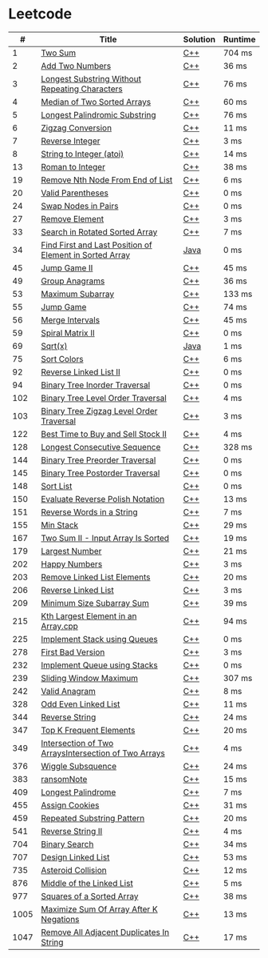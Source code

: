 # Leetcode

| # | Title | Solution | Runtime |
|---| ----- | -------- | ------- |
|1|[ Two Sum](https://leetcode.com/problems/two-sum/)|[C++](./leetcode/1.%20Two%20Sum.cpp)|704 ms|
|2|[ Add Two Numbers](https://leetcode.com/problems/add-two-numbers/)|[C++](./leetcode/2.%20Add%20Two%20Numbers.cpp)|36 ms|
|3|[ Longest Substring Without Repeating Characters](https://leetcode.com/problems/longest-substring-without-repeating-characters/)|[C++](./leetcode/3.%20Longest%20Substring%20Without%20Repeating%20Characters.cpp)|76 ms|
|4|[Median of Two Sorted Arrays](https://leetcode.com/problems/median-of-two-sorted-arrays/)|[C++](./leetcode/4.%20Median%20of%20Two%20Sorted%20Arrays.cpp)|60 ms|
|5|[ Longest Palindromic Substring](https://leetcode.com/problems/longest-palindromic-substring)|[C++](./leetcode/5.%20Longest%20Palindromic%20Substring.cpp)|76 ms|
|6|[  Zigzag Conversion](https://leetcode.com/problems/zigzag-conversion/)|[C++](./leetcode/6.%20Zigzag%20Conversion.cpp)|11 ms|
|7|[ Reverse Integer](https://leetcode.com/problems/reverse-integer/)|[C++](./leetcode/7.%20Reverse%20Integer.cpp)|3 ms|
|8|[ String to Integer (atoi)](https://leetcode.com/problems/string-to-integer-atoi/)|[C++](./leetcode/8.%20String%20to%20Integer%20(atoi).cpp)|14 ms|
|13|[ Roman to Integer](https://leetcode.com/problems/roman-to-integer/)|[C++](./leetcode/13.%20Roman%20to%20Integer.cpp)|38 ms|
|19|[ Remove Nth Node From End of List](https://leetcode.com/problems/remove-nth-node-from-end-of-list/)|[C++](./leetcode/19.%20Remove%20Nth%20Node%20From%20End%20of%20List.cpp)|6 ms|
|20|[Valid Parentheses](https://leetcode.com/problems/valid-parentheses/)|[C++](./leetcode/20.%20Valid%20Parentheses.cpp)|0 ms|
|24|[ Swap Nodes in Pairs](https://leetcode.com/problems/swap-nodes-in-pairs/)|[C++](./leetcode/24.%20Swap%20Nodes%20in%20Pairs.cpp)|0 ms|
|27|[ Remove Element](https://leetcode.com/problems/remove-element/)|[C++](./leetcode/27.%20Remove%20Element.cpp)|3 ms|
|33|[Search in Rotated Sorted Array](https://leetcode.com/problems/Search-in-Rotated-Sorted-Array/)|[C++](./leetcode/33.%20Search%20in%20Rotated%20Sorted%20Array.cpp)|7 ms|
|34|[Find First and Last Position of Element in Sorted Array](https://leetcode.com/problems/Find-First-and-Last-Position-of-Element-in-Sorted-Array/)|[Java](.leetcode/34.%20Find%20First%20and%20Last%20Position%20of%20Element%20in%20Sorted%20Array.java)|0 ms|
|45|[Jump Game II](https://leetcode.com/problems/Jump-Game-II/)|[C++](./leetcode/45.%20Jump%20Game%20II.cpp)|45 ms|
|49|[Group Anagrams](https://leetcode.com/problems/Group-Anagrams/)|[C++](./leetcode/49.%20Group%20Anagrams.cpp)|36 ms|
|53|[Maximum Subarray](https://leetcode.com/problems/maximum-subarray/)|[C++](./leetcode/53.%20Maximum%20Subarray.cpp)|133 ms|
|55|[Jump Game](https://leetcode.com/problems/Jump-Game/)|[C++](./leetcode/55.%20Jump%20Game.cpp)|74 ms|\
|56|[Merge Intervals](https://leetcode.com/problems/Merge-Intervals/)|[C++](./leetcode/56.%20Merge%20Intervals.cpp)|45 ms|
|59|[Spiral Matrix II](https://leetcode.com/problems/spiral-matrix-ii/)|[C++](./leetcode/59.%20Spiral%20Matrix%20II.cpp)|0 ms|
|69|[Sqrt(x)](https://leetcode.com/problems/Sqrt(x)/)|[Java](./leetcode/69.%20Sqrt(x).java)|1 ms|
|75|[Sort Colors ](https://leetcode.com/problems/Sort-Colors/)|[C++](./leetcode/75.%20Sort%20Colors.cpp)|6 ms|
|92|[Reverse Linked List II](https://leetcode.com/problems/Reverse-Linked-List-II/)|[C++](./leetcode/92.%20Reverse%20Linked%20List%20II.cpp) |0 ms|
|94|[Binary Tree Inorder Traversal](https://leetcode.com/problems/Binary-Tree-Inorder-Traversal/)|[C++](./leetcode/94.%20Binary%20Tree%20Inorder%20Traversal.cpp)|0 ms|
|102|[Binary Tree Level Order Traversal](https://leetcode.com/problems/Binary-Tree-Level-Order-Traversal/)|[C++](./leetcode/102.%20Binary%20Tree%20Level%20Order%20Traversal.cpp)|4 ms|
|103|[Binary Tree Zigzag Level Order Traversal](https://leetcode.com/problems/Binary-Tree-Zigzag-Level-Order-Traversal/)|[C++](./leetcode/103.%20Binary%20Tree%20Zigzag%20Level%20Order%20Traversal.cpp)|3 ms|
|122|[Best Time to Buy and Sell Stock II](https://leetcode.com/problems/Best-Time-to-Buy-and-Sell-Stock-II/)|[C++](./leetcode/55.%20Jump%20Game.cpp)|4 ms|
|128|[Longest Consecutive Sequence](https://leetcode.com/problems/Longest-Consecutive-Sequence/)|[C++](./leetcode/128.%20Longest%20Consecutive%20Sequence.cpp)|328 ms|
|144|[Binary Tree Preorder Traversal](https://leetcode.com/problems/Binary-Tree-Preorder-Traversal/)|[C++](./leetcode/144.%20Binary%20Tree%20Preorder%20Traversal.cpp)|0 ms|
|145|[Binary Tree Postorder Traversal](https://leetcode.com/problems/Binary-Tree-Postorder-Traversal/)|[C++](./leetcode/145.%20Binary%20Tree%20Postorder%20Traversal.cpp)|0 ms|
|148|[Sort List](https://leetcode.com/problems/sort-list/)|[C++](./leetcode/148.%20Sort%20List.cpp)|0 ms|
|150|[Evaluate Reverse Polish Notation](https://leetcode.com/problems/Evaluate-Reverse-Polish-Notation/)|[C++](./leetcode/150.%20Evaluate%20Reverse%20Polish%20Notation.cpp)|13 ms|
|151|[Reverse Words in a String](https://leetcode.com/problems/reverse-words-in-a-string)|[C++](./leetcode/151.%20Reverse%20Words%20in%20a%20String.cpp)|7 ms|
|155|[Min Stack](https://leetcode.com/problems/Min-Stack/)|[C++](./leetcode/155.%20Min%20Stack.cpp)|29 ms|
|167|[Two Sum II - Input Array Is Sorted](https://leetcode.com/problems/two-sum-ii-input-array-is-sorted/)|[C++](./leetcode/167.%20Two%20Sum%20II%20-%20Input%20Array%20Is%20Sorted.cpp)|19 ms|
|179|[Largest Number](https://leetcode.com/problems/Largest-Number)|[C++](./leetcode/179.%20Largest%20Number.cpp)|21 ms|
|202|[Happy Numbers](https://leetcode.com/problems/happy-number/)|[C++](leetcode/202.%20Happy%20Number.cpp)|3 ms|
|203|[ Remove Linked List Elements](https://leetcode.com/problems/remove-linked-list-elements/)|[C++](./leetcode/203.%20Remove%20Linked%20List%20Elements_vir_head.cpp)|20 ms|
|206|[  Reverse Linked List](https://leetcode.com/problems/reverse-linked-list/)|[C++](./leetcode/206.%20Reverse%20Linked%20List.cpp)|3 ms|
|209|[ Minimum Size Subarray Sum](https://leetcode.com/problems/minimum-size-subarray-sum/)|[C++](./leetcode/209.%20Minimum%20Size%20Subarray%20Sum.cpp)|39 ms|
|215|[ Kth Largest Element in an Array.cpp](https://leetcode.com/problems/Kth-Largest-Element-in-an-array/)|[C++](.leetcode/215.%20Kth%20Largest%20Element%20in%20an%20Array.cpp)|94 ms|
|225|[Implement Stack using Queues](https://leetcode.com/problems/implement-stack-using-queues/)|[C++](./leetcode/225.%20Implement%20Stack%20using%20Queues.cpp)|0 ms|
|278|[First Bad Version](https://leetcode.com/problems/First-Bad-Version/)|[C++](./leetcode/278.%20First%20Bad%20Version.cpp)|3 ms|
|232|[Implement Queue using Stacks](https://leetcode.com/problems/implement-queue-using-stacks/)|[C++](./leetcode/232.%20Implement%20Queue%20using%20Stacks232.%20Implement%20Queue%20using%20Stacks.cpp)|0 ms|
|239|[Sliding Window Maximum](https://leetcode.com/problems/Sliding-Window-Maximum/)|[C++](./leetcode/239.%20Sliding%20Window%20Maximum.cpp)|307 ms|
|242|[ Valid Anagram](https://leetcode.com/problems/valid-anagram/)|[C++](./leetcode/242.%20Valid%20Anagram.cpp)|8 ms|
|328|[ Odd Even Linked List](https://leetcode.com/problems/odd-even-linked-list/)|[C++](./leetcode/328.%20Odd%20Even%20Linked%20List.cpp)|11 ms|
|344|[ Reverse String](https://leetcode.com/problems/reverse-string/)|[C++](.leetcode/344.%20Reverse%20String.cpp)|24 ms|
|347|[ Top K Frequent Elements](https://leetcode.com/problems/Top-K-Frequent-Elements/)|[C++](.leetcode/347.%20Top%20K%20Frequent%20Elements.cpp)|20 ms|
|349|[Intersection of Two ArraysIntersection of Two Arrays](https://leetcode.com/problems/intersection-of-two-arrays/)|[C++](./leetcode/349.%20Intersection%20of%20Two%20Arrays.cpp)|4 ms|
|376|[Wiggle Subsquence](https://leetcode.com/problems/Wiggle-Subsequence/)|[C++](.leetcode/376.%20Wiggle%20Subsequence.cpp.cpp)|24 ms|
|383|[ ransomNote](https://leetcode.com/problems/ransom-note/)|[C++](./leetcode/383.%20Ransom%20Note.cpp)|15 ms|
|409|[ Longest Palindrome](https://leetcode.com/problems/Longest-Palindrome/)|[C++](./leetcode/409.%20Longest%20Palindrome.cpp)|7 ms|
|455|[Assign Cookies](https://leetcode.com/problems/Assign-Cookies/)|[C++](./leetcode/455.%20Assign%20Cookies.cpp)|31 ms|
|459|[Repeated Substring Pattern](https://leetcode.com/problems/repeated-substring-pattern/)|[C++](./leetcode/459.%20Repeated%20Substring%20Pattern.cpp)|20 ms|
|541|[ Reverse String II](https://leetcode.com/problems/reverse-string-ii/)|[C++](./leetcode/541.%20Reverse%20String%20II.cpp)|4 ms|
|704|[ Binary Search](https://leetcode.com/problems/binary-search/)|[C++](./leetcode/704.%20Binary%20Search.cpp)|34 ms|
|707|[ Design Linked List](https://leetcode.com/problems/design-linked-list/)|[C++](./leetcode/1.%20Two%20Sum.cpp)|53 ms|
|735|[Asteroid Collision](https://leetcode.com/problems/Asteroid-Collision/)|[C++](./leetcode/735.%20Asteroid%20Collision.cpp)|12 ms|
|876|[ Middle of the Linked List](https://leetcode.com/problems/Middle-of-the-Linked-List/)|[C++](./leetcode/876.%20Middle%20of%20the%20Linked%20List.cpp)|5 ms|
|977|[ Squares of a Sorted Array](https://leetcode.com/problems/squares-of-a-sorted-array/)|[C++](./leetcode/977.%20SortedSquare.cpp)|38 ms|
|1005|[Maximize Sum Of Array After K Negations](https://leetcode.com/problems/Maximize-Sum-Of-Array-After-K-Negations/)|[C++](./leetcode/1005.%20Maximize%20Sum%20Of%20Array%20After%20K%20Negations.cpp)|13 ms|
|1047|[Remove All Adjacent Duplicates In String](https://leetcode.com/problems/Remove-All-Adjacent-Duplicates-In-String/)|[C++](./leetcode/1047.%20Remove%20All%20Adjacent%20Duplicates%20In%20String.cpp)|17 ms|
